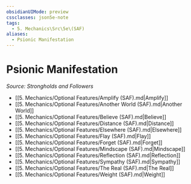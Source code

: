 ```yaml
---
obsidianUIMode: preview
cssclasses: json5e-note
tags:
  - 5. Mechanics\Src\5e\(SAF)
aliases:
  - Psionic Manifestation
---
```

# Psionic Manifestation
*Source: Strongholds and Followers* 

- [[5. Mechanics/Optional Features/Amplify (SAF).md\|Amplify]]
- [[5. Mechanics/Optional Features/Another World (SAF).md\|Another World]]
- [[5. Mechanics/Optional Features/Believe (SAF).md\|Believe]]
- [[5. Mechanics/Optional Features/Distance (SAF).md\|Distance]]
- [[5. Mechanics/Optional Features/Elsewhere (SAF).md\|Elsewhere]]
- [[5. Mechanics/Optional Features/Flay (SAF).md\|Flay]]
- [[5. Mechanics/Optional Features/Forget (SAF).md\|Forget]]
- [[5. Mechanics/Optional Features/Mindscape (SAF).md\|Mindscape]]
- [[5. Mechanics/Optional Features/Reflection (SAF).md\|Reflection]]
- [[5. Mechanics/Optional Features/Sympathy (SAF).md\|Sympathy]]
- [[5. Mechanics/Optional Features/The Real (SAF).md\|The Real]]
- [[5. Mechanics/Optional Features/Weight (SAF).md\|Weight]]
